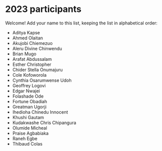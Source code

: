 # 2023 participants

Welcome! Add your name to this list, keeping the list in alphabetical order:

- Aditya Kapse
- Ahmed Olaitan
- Akujobi Chiemezuo
- Aleru Divine Chinwendu
- Brian Mugo
- Arafat Abdussalam
- Esther Christopher
- Chider Stella Onumajuru
- Cole Kofoworola
- Cynthia Osarumwense Udoh
- Geoffrey Logovi
- Edgar Nwajei
- Folashade Ode
- Fortune Obadiah
- Greatman Ugorji
- Ihedioha Chinedu Innocent
- Khushi Gautam
- Kudakwashe Chris Chipangura
- Olumide Micheal
- Praise Agbabiaka
- Raneh Egbe
- Thibaud Colas
